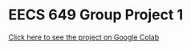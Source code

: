 # EECS 649 Group Project 1

[Click here to see the project on Google Colab](https://colab.research.google.com/drive/1Gr7S7QQdo3cjyUNOabnpLqXISOnJgMkh)
